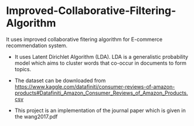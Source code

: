 # Improved-Collaborative-Filtering-Algorithm
It uses improved collaborative fitering algorithm for E-commerce recommendation system.

* It uses Latent Dirichlet Algorithm (LDA). LDA is a generalistic probability model which aims to cluster words that co-occur in documents to form topics.

* The dataset can be downloaded from https://www.kaggle.com/datafiniti/consumer-reviews-of-amazon-products#Datafiniti_Amazon_Consumer_Reviews_of_Amazon_Products.csv

* This project is an implementation of the journal paper which is given in the wang2017.pdf
